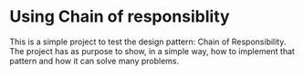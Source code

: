 # Using Chain of responsiblity

 This is a simple project to test the design pattern: Chain of Responsibility.	<br />
 The project has as purpose to show, in a simple way, how to implement that pattern and how it can solve many problems.
